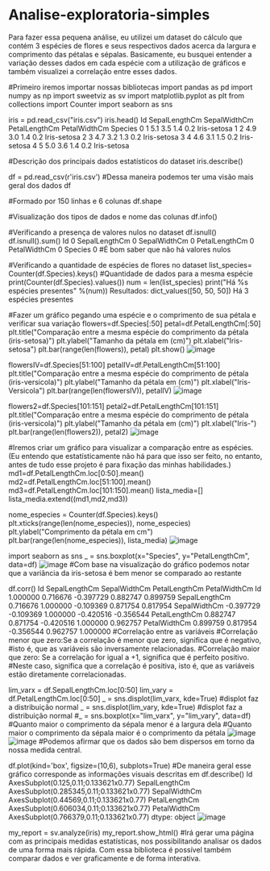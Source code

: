 # Analise-exploratoria-simples
Para fazer essa pequena análise, eu utilizei um dataset do cálculo que contém 3 espécies de flores e seus respectivos dados acerca da largura e 
comprimento das pétalas e sépalas. Basicamente, eu busquei entender a variação desses dados em cada espécie com a utilização de gráficos e também
visualizei a correlação entre esses dados.

#Primeiro iremos importar nossas bibliotecas
import pandas as pd
import numpy as np
import sweetviz as sv
import matplotlib.pyplot as plt
from collections import Counter
import seaborn as sns

iris = pd.read_csv("iris.csv")
iris.head()
	Id	SepalLengthCm	SepalWidthCm	PetalLengthCm	PetalWidthCm	Species
0	 1	       5.1	          3.5	         1.4	      0.2	     Iris-setosa
1	 2	       4.9	          3.0	         1.4	      0.2	     Iris-setosa
2  3	       4.7	          3.2	         1.3	      0.2	     Iris-setosa
3	 4	       4.6	          3.1	         1.5	      0.2	     Iris-setosa
4	 5	       5.0	          3.6	         1.4	      0.2	     Iris-setosa

#Descrição dos principais dados estatísticos do dataset
iris.describe()

df = pd.read_csv(r'iris.csv')
#Dessa maneira podemos ter uma visão mais geral dos dados
df

#Formado por 150 linhas e 6 colunas 
df.shape

#Visualização dos tipos de dados e nome das colunas
df.info()

#Verificando a presença de valores nulos no dataset
df.isnull()
df.isnull().sum()
Id               0
SepalLengthCm    0
SepalWidthCm     0
PetalLengthCm    0
PetalWidthCm     0
Species          0
#É bom saber que não há valores nulos 

#Verificando a quantidade de espécies de flores no dataset
list_species= Counter(df.Species).keys()
#Quantidade de dados para a mesma espécie
print(Counter(df.Species).values())
num = len(list_species)
print("Há %s espécies presentes" %(num))
Resultados: 
dict_values([50, 50, 50])
Há 3 espécies presentes

#Fazer um gráfico pegando uma espécie e o comprimento de sua pétala e verificar sua variação
flowers=df.Species[:50]
petal=df.PetalLengthCm[:50]
plt.title("Comparação entre a mesma espécie do comprimento da pétala (iris-setosa)")
plt.ylabel("Tamanho da pétala em (cm)")
plt.xlabel("Iris-setosa")
plt.bar(range(len(flowers)), petal)
plt.show()
![image](https://user-images.githubusercontent.com/113612805/205777950-04301db5-a857-4ae9-9fb2-b62e56f5fc99.png)

flowersIV=df.Species[51:100]
petalIV=df.PetalLengthCm[51:100]
plt.title("Comparação entre a mesma espécie do comprimento de pétala (iris-versicola)")
plt.ylabel("Tamanho da pétala em (cm)")
plt.xlabel("Iris-Versicola")
plt.bar(range(len(flowersIV)), petalIV)
![image](https://user-images.githubusercontent.com/113612805/205777984-00b1cfa3-322c-4f09-9974-2344085f83a1.png)


flowers2=df.Species[101:151]
petal2=df.PetalLengthCm[101:151]
plt.title("Comparação entre a mesma espécie do comprimento de pétala (iris-versicola)")
plt.ylabel("Tamanho da pétala em (cm)")
plt.xlabel("Iris-")
plt.bar(range(len(flowers2)), petal2)
![image](https://user-images.githubusercontent.com/113612805/205778007-62909843-6db5-448e-b6fa-97926b34fe73.png)

#Iremos criar um gráfico para visualizar a comparação entre as espécies. (Eu entendo que estatísticamente não há para que isso ser feito, no entanto, antes de tudo
esse projeto é para fixação das minhas habilidades.)
md1=df.PetalLengthCm.loc[0:50].mean()
md2=df.PetalLengthCm.loc[51:100].mean()
md3=df.PetalLengthCm.loc[101:150].mean()
lista_media=[]
lista_media.extend((md1,md2,md3))

nome_especies = Counter(df.Species).keys()
plt.xticks(range(len(nome_especies)), nome_especies)
plt.ylabel("Comprimento da pétala em cm")
plt.bar(range(len(nome_especies)), lista_media)
![image](https://user-images.githubusercontent.com/113612805/205778247-2cf5d7b2-c981-48d7-845f-21d96b532b2d.png)

import seaborn as sns
_ = sns.boxplot(x="Species", y="PetalLengthCm", data=df)
![image](https://user-images.githubusercontent.com/113612805/205778319-3df35a8d-f18f-46f6-8e6e-408d6100f2d2.png)
#Com base na visualização do gráfico podemos notar que a variância da iris-setosa é bem menor se comparado ao restante

df.corr()
	        Id	SepalLengthCm	SepalWidthCm	PetalLengthCm	PetalWidthCm
          Id	1.000000	0.716676	-0.397729	0.882747	0.899759
SepalLengthCm	0.716676	1.000000	-0.109369	0.871754	0.817954
SepalWidthCm	-0.397729	-0.109369	1.000000	-0.420516	-0.356544
PetalLengthCm	0.882747	0.871754	-0.420516	1.000000	0.962757
PetalWidthCm	0.899759	0.817954	-0.356544	0.962757	1.000000
#Correlação entre as variáveis
#Correlação menor que zero:Se a correlação é menor que zero, significa que é negativo, 
#isto é, que as variáveis são inversamente relacionadas.
#Correlação maior que zero: Se a correlação for igual a +1, significa que é perfeito positivo. 
#Neste caso, significa que a correlação é positiva, isto é, que as variáveis estão diretamente correlacionadas.


lim_varx = df.SepalLengthCm.loc[0:50]
lim_vary = df.PetalLengthCm.loc[0:50]
_ = sns.displot(lim_varx, kde=True) #displot faz a distribuição normal
_ = sns.displot(lim_vary, kde=True) #displot faz a distribuição normal
#_ = sns.boxplot(x="lim_varx", y="lim_vary", data=df)
#Quanto maior o comprimento da sépala menor é a largura dela 
#Quanto maior o comprimento da sépala maior é o comprimento da pétala
![image](https://user-images.githubusercontent.com/113612805/205778501-85f0c553-5d3b-4e2f-9637-f10b00d3b7a1.png)
![image](https://user-images.githubusercontent.com/113612805/205778517-d9c95e07-2bc7-4516-b4ba-d98d3f44530b.png)
#Podemos afirmar que os dados são bem dispersos em torno da nossa medida central.


df.plot(kind='box', figsize=(10,6), subplots=True)
#De maneira geral esse gráfico corresponde as informações visuais descritas em df.describe()
Id                  AxesSubplot(0.125,0.11;0.133621x0.77)
SepalLengthCm    AxesSubplot(0.285345,0.11;0.133621x0.77)
SepalWidthCm      AxesSubplot(0.44569,0.11;0.133621x0.77)
PetalLengthCm    AxesSubplot(0.606034,0.11;0.133621x0.77)
PetalWidthCm     AxesSubplot(0.766379,0.11;0.133621x0.77)
dtype: object
![image](https://user-images.githubusercontent.com/113612805/205778865-a02319a8-6afc-4eac-8c41-14632692e274.png)


my_report = sv.analyze(iris)
my_report.show_html()
#Irá gerar uma página com as principais medidas estatísticas, nos possibilitando analisar os dados de uma forma mais rápida. Com essa biblioteca
é possível também comparar dados e ver graficamente e de forma interativa.
